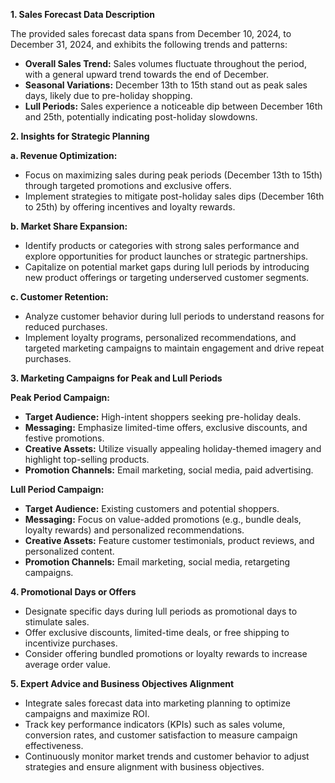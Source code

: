 **1. Sales Forecast Data Description**

The provided sales forecast data spans from December 10, 2024, to December 31, 2024, and exhibits the following trends and patterns:

- **Overall Sales Trend:** Sales volumes fluctuate throughout the period, with a general upward trend towards the end of December.
- **Seasonal Variations:** December 13th to 15th stand out as peak sales days, likely due to pre-holiday shopping.
- **Lull Periods:** Sales experience a noticeable dip between December 16th and 25th, potentially indicating post-holiday slowdowns.

**2. Insights for Strategic Planning**

**a. Revenue Optimization:**

- Focus on maximizing sales during peak periods (December 13th to 15th) through targeted promotions and exclusive offers.
- Implement strategies to mitigate post-holiday sales dips (December 16th to 25th) by offering incentives and loyalty rewards.

**b. Market Share Expansion:**

- Identify products or categories with strong sales performance and explore opportunities for product launches or strategic partnerships.
- Capitalize on potential market gaps during lull periods by introducing new product offerings or targeting underserved customer segments.

**c. Customer Retention:**

- Analyze customer behavior during lull periods to understand reasons for reduced purchases.
- Implement loyalty programs, personalized recommendations, and targeted marketing campaigns to maintain engagement and drive repeat purchases.

**3. Marketing Campaigns for Peak and Lull Periods**

**Peak Period Campaign:**

- **Target Audience:** High-intent shoppers seeking pre-holiday deals.
- **Messaging:** Emphasize limited-time offers, exclusive discounts, and festive promotions.
- **Creative Assets:** Utilize visually appealing holiday-themed imagery and highlight top-selling products.
- **Promotion Channels:** Email marketing, social media, paid advertising.

**Lull Period Campaign:**

- **Target Audience:** Existing customers and potential shoppers.
- **Messaging:** Focus on value-added promotions (e.g., bundle deals, loyalty rewards) and personalized recommendations.
- **Creative Assets:** Feature customer testimonials, product reviews, and personalized content.
- **Promotion Channels:** Email marketing, social media, retargeting campaigns.

**4. Promotional Days or Offers**

- Designate specific days during lull periods as promotional days to stimulate sales.
- Offer exclusive discounts, limited-time deals, or free shipping to incentivize purchases.
- Consider offering bundled promotions or loyalty rewards to increase average order value.

**5. Expert Advice and Business Objectives Alignment**

- Integrate sales forecast data into marketing planning to optimize campaigns and maximize ROI.
- Track key performance indicators (KPIs) such as sales volume, conversion rates, and customer satisfaction to measure campaign effectiveness.
- Continuously monitor market trends and customer behavior to adjust strategies and ensure alignment with business objectives.